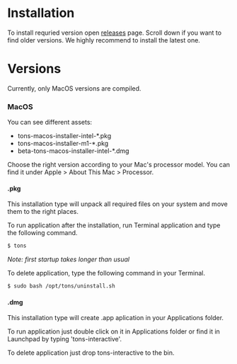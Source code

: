 # Installation

To install requried version open [releases](https://github.com/tonfactory/tons-releases/releases) page. Scroll down if you want to find older versions. We highly recommend to install the latest one.


# Versions

Currently, only MacOS versions are compiled.

### MacOS

You can see different assets:
- tons-macos-installer-intel-*.pkg
- tons-macos-installer-m1-*.pkg
- beta-tons-macos-installer-intel-*.dmg

Choose the right version according to your Mac's processor model. You can find it under Apple > About This Mac > Processor.

#### .pkg

This installation type will unpack all required files on your system and move them to the right places.

To run application after the installation, run Terminal application and type the following command.
```bash
$ tons
```

*Note: first startup takes longer than usual*

To delete application, type the following command in your Terminal.
```bash
$ sudo bash /opt/tons/uninstall.sh
```

#### .dmg

This installation type will create .app aplication in your Applications folder.

To run application just double click on it in Applications folder or find it in Launchpad by typing 'tons-interactive'.

To delete application just drop tons-interactive to the bin.
